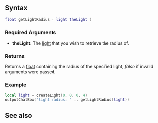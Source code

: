 Syntax
------

``` lua
float getLightRadius ( light theLight )
```

### Required Arguments

-   **theLight:** The [light](/docs/Element/Light.md "wikilink") that you wish to retrieve the radius of.

### Returns

Returns a [float](/docs/float.md "wikilink") containing the radius of the specified light, *false* if invalid arguments were passed.

### Example

``` Lua
local light = createLight(0, 0, 0, 4)
outputChatBox("light radius: " .. getLightRadius(light))
```

See also
--------
